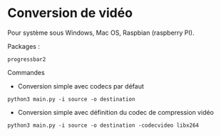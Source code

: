 # Conversion de vidéo

Pour système sous Windows, Mac OS, Raspbian (raspberry PI).

Packages :

    progressbar2

Commandes

* Conversion simple avec codecs par défaut

```
python3 main.py -i source -o destination
```

* Conversion simple avec définition du codec de compression vidéo

```
python3 main.py -i source -o destination -codecvideo libx264
```